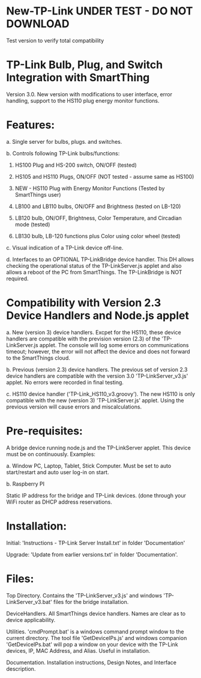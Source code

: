 # New-TP-Link UNDER TEST - DO NOT DOWNLOAD
Test version to verify total compatibility
# TP-Link Bulb, Plug, and Switch Integration with SmartThing

Version 3.0.  New version with modifications to user interface, error handling, support to the HS110 plug energy monitor functions.

# Features:

a. Single server for bulbs, plugs. and switches.

b. Controls following TP-Link bulbs/functions:

  1)  HS100 Plug and HS-200 switch, ON/OFF (tested)
  
  2)  HS105 and HS110 Plugs, ON/OFF (NOT tested - assume same as HS100)
  
  3)  NEW - HS110 Plug with Energy Monitor Functions (Tested by SmartThings user)
  
  3)  LB100 and LB110 bulbs, ON/OFF and Brightness (tested on LB-120)
  
  4)  LB120 bulb, ON/OFF, Brightness, Color Temperature, and Circadian mode (tested)
  
  5)  LB130 bulb, LB-120 functions plus Color using color wheel (tested)

c. Visual indication of a TP-Link device off-line.

d. Interfaces to an OPTIONAL TP-LinkBridge device handler. This DH allows checking the operational status of the TP-LinkServer.js applet and also allows a reboot of the PC from SmartThings. The TP-LinkBridge is NOT required.

# Compatibility with Version 2.3 Device Handlers and Node.js applet

a.  New (version 3) device handlers.  Excpet for the HS110, these device handlers are compatible with the prevision version (2.3) of the 'TP-LinkServer.js applet.  The console will log some errors on communications timeout; however, the error will not affect the device and does not forward to the SmartThings cloud.

b.  Previous (version 2.3) device handlers.  The previous set of version 2.3 device handlers are compatible with the version 3.0 'TP-LinkServer_v3.js' applet.  No errors were recorded in final testing.

c.  HS110 device handler ('TP-Link_HS110_v3.groovy').  The new HS110 is only compatible with the new (version 3) 'TP-LinkServer.js' applet.  Using the previous version will cause errors and miscalculations.

# Pre-requisites:

A bridge device running node.js and the TP-LinkServer applet.  This device must be on continuously.  Examples:

a.  Window PC, Laptop, Tablet, Stick Computer.  Must be set to auto start/restart and auto user log-in on start.

b.  Raspberry PI

Static IP address for the bridge and TP-Link devices.  (done through your WiFi router as DHCP address reservations.

# Installation:

Initial:  'Instructions - TP-Link Server Install.txt' in folder 'Documentation'

Upgrade:  'Update from earlier versions.txt' in folder 'Documentation'.

# Files:

Top Directory.  Contains the 'TP-LinkServer_v3.js' and windows 'TP-LinkServer_v3.bat' files for the bridge installation.

DeviceHandlers.  All SmartThings device handlers.  Names are clear as to device applicability.

Utilities.  'cmdPrompt.bat' is a windows command prompt window to the current directory.  The tool file 'GetDeviceIPs.js' and windows companion 'GetDeviceIPs.bat' will pop a window on your device with the TP-Link devices, IP, MAC Address, and Alias.  Useful in installation.

Documentation.  Installation instructions, Design Notes, and Interface description.


